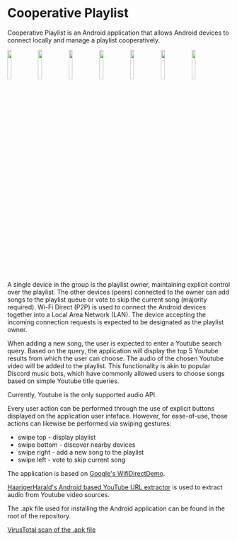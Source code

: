 # Cooperative Playlist
Cooperative Playlist is an Android application that allows Android devices to connect locally and manage a playlist cooperatively. 

<img src="https://user-images.githubusercontent.com/110786361/210132444-07350cfd-027d-4446-8542-7effadf07f6a.jpg" width="13%"></img> <img src="https://user-images.githubusercontent.com/110786361/210132429-90a2d0ac-04c3-4220-a9c6-e954fb214e1a.jpg" width="13%"></img> <img src="https://user-images.githubusercontent.com/110786361/210131931-b82c64b8-d5a3-4468-96cb-4c1149cc11e3.jpg" width="13%"></img> <img src="https://user-images.githubusercontent.com/110786361/210132521-b5762e10-7600-4a32-82d4-cb7cf64c7e30.jpg" width="13%"></img> <img src="https://user-images.githubusercontent.com/110786361/210132463-53b362b3-509d-4dd4-af74-fc2f7ed9b057.jpg" width="13%"></img> <img src="https://user-images.githubusercontent.com/110786361/210132521-b5762e10-7600-4a32-82d4-cb7cf64c7e30.jpg" width="13%"></img> <img src="https://user-images.githubusercontent.com/110786361/210137424-0c15a250-c04e-4daf-a596-cd99dae40a04.jpg" width="13%"></img> 

A single device in the group is the playlist owner, maintaining explicit control over the playlist.
The other devices (peers) connected to the owner can add songs to the playlist queue or vote to skip the current song (majority required).
Wi-Fi Direct (P2P) is used to connect the Android devices together into a Local Area Network (LAN).
The device accepting the incoming connection requests is expected to be designated as the playlist owner. 

When adding a new song, the user is expected to enter a Youtube search query. Based on the query, the application will display the top 5 Youtube results from which the user can choose.
The audio of the chosen Youtube video will be added to the playlist.
This functionality is akin to popular Discord music bots, which have commonly allowed users to choose songs based on simple Youtube title queries.

Currently, Youtube is the only supported audio API.

Every user action can be performed through the use of explicit buttons displayed on the application user inteface. However, for ease-of-use, those actions can likewise be performed via swiping gestures:
- swipe top - display playlist
- swipe bottom - discover nearby devices
- swipe right - add a new song to the playlist
- swipe left - vote to skip current song

The application is based on [Google's WifiDirectDemo](https://android.googlesource.com/platform/development/+/master/samples/WiFiDirectDemo).

[HaarigerHarald's Android based YouTube URL extractor](https://github.com/HaarigerHarald/android-youtubeExtractor) is used to extract audio from Youtube video sources.

The .apk file used for installing the Android application can be found in the root of the repository.

[VirusTotal scan of the .apk file](https://www.virustotal.com/gui/file/f4fb7bfc47d9e8260d44191b7ce36791bc645cab688fa916ded523d0e84417e9/detection)

